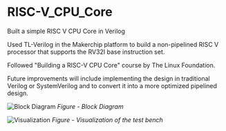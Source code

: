 # RISC-V_CPU_Core
Built a simple RISC V CPU Core in Verilog

Used TL-Verilog in the Makerchip platform to build a non-pipelined RISC V processor that supports the RV32I base instruction set.

Followed "Building a RISC-V CPU Core" course by The Linux Foundation.

Future improvements will include implementing the design in traditional Verilog or SystemVerilog and to convert it into a more optimized pipelined design.

![Block Diagram](https://user-images.githubusercontent.com/51409005/148344059-e384eed3-84ac-4483-8fdc-baefc4b9bfdc.png)
*Figure - Block Diagram*

![Visualization](https://user-images.githubusercontent.com/51409005/148343914-4036a1f4-0342-4d26-8859-aad111a021a6.png)
*Figure - Visualization of the test bench*
